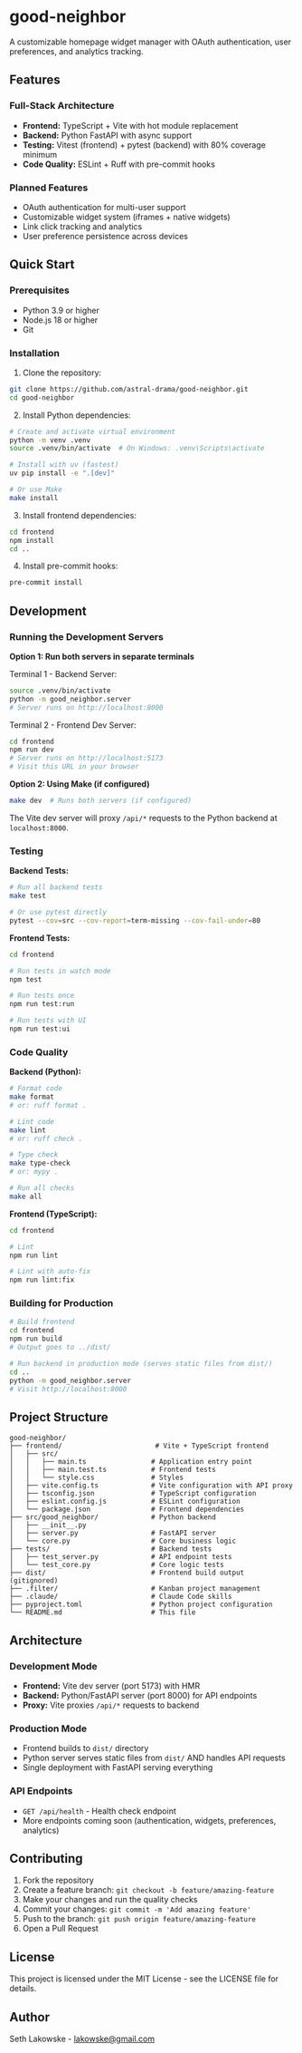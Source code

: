 # good-neighbor

A customizable homepage widget manager with OAuth authentication, user preferences, and analytics tracking.

## Features

### Full-Stack Architecture

- **Frontend:** TypeScript + Vite with hot module replacement
- **Backend:** Python FastAPI with async support
- **Testing:** Vitest (frontend) + pytest (backend) with 80% coverage minimum
- **Code Quality:** ESLint + Ruff with pre-commit hooks

### Planned Features

- OAuth authentication for multi-user support
- Customizable widget system (iframes + native widgets)
- Link click tracking and analytics
- User preference persistence across devices

## Quick Start

### Prerequisites

- Python 3.9 or higher
- Node.js 18 or higher
- Git

### Installation

1. Clone the repository:

```bash
git clone https://github.com/astral-drama/good-neighbor.git
cd good-neighbor
```

2. Install Python dependencies:

```bash
# Create and activate virtual environment
python -m venv .venv
source .venv/bin/activate  # On Windows: .venv\Scripts\activate

# Install with uv (fastest)
uv pip install -e ".[dev]"

# Or use Make
make install
```

3. Install frontend dependencies:

```bash
cd frontend
npm install
cd ..
```

4. Install pre-commit hooks:

```bash
pre-commit install
```

## Development

### Running the Development Servers

**Option 1: Run both servers in separate terminals**

Terminal 1 - Backend Server:

```bash
source .venv/bin/activate
python -m good_neighbor.server
# Server runs on http://localhost:8000
```

Terminal 2 - Frontend Dev Server:

```bash
cd frontend
npm run dev
# Server runs on http://localhost:5173
# Visit this URL in your browser
```

**Option 2: Using Make (if configured)**

```bash
make dev  # Runs both servers (if configured)
```

The Vite dev server will proxy `/api/*` requests to the Python backend at `localhost:8000`.

### Testing

**Backend Tests:**

```bash
# Run all backend tests
make test

# Or use pytest directly
pytest --cov=src --cov-report=term-missing --cov-fail-under=80
```

**Frontend Tests:**

```bash
cd frontend

# Run tests in watch mode
npm test

# Run tests once
npm run test:run

# Run tests with UI
npm run test:ui
```

### Code Quality

**Backend (Python):**

```bash
# Format code
make format
# or: ruff format .

# Lint code
make lint
# or: ruff check .

# Type check
make type-check
# or: mypy .

# Run all checks
make all
```

**Frontend (TypeScript):**

```bash
cd frontend

# Lint
npm run lint

# Lint with auto-fix
npm run lint:fix
```

### Building for Production

```bash
# Build frontend
cd frontend
npm run build
# Output goes to ../dist/

# Run backend in production mode (serves static files from dist/)
cd ..
python -m good_neighbor.server
# Visit http://localhost:8000
```

## Project Structure

```
good-neighbor/
├── frontend/                       # Vite + TypeScript frontend
│   ├── src/
│   │   ├── main.ts                # Application entry point
│   │   ├── main.test.ts           # Frontend tests
│   │   └── style.css              # Styles
│   ├── vite.config.ts             # Vite configuration with API proxy
│   ├── tsconfig.json              # TypeScript configuration
│   ├── eslint.config.js           # ESLint configuration
│   └── package.json               # Frontend dependencies
├── src/good_neighbor/             # Python backend
│   ├── __init__.py
│   ├── server.py                  # FastAPI server
│   └── core.py                    # Core business logic
├── tests/                         # Backend tests
│   ├── test_server.py             # API endpoint tests
│   └── test_core.py               # Core logic tests
├── dist/                          # Frontend build output (gitignored)
├── .filter/                       # Kanban project management
├── .claude/                       # Claude Code skills
├── pyproject.toml                 # Python project configuration
└── README.md                      # This file
```

## Architecture

### Development Mode

- **Frontend:** Vite dev server (port 5173) with HMR
- **Backend:** Python/FastAPI server (port 8000) for API endpoints
- **Proxy:** Vite proxies `/api/*` requests to backend

### Production Mode

- Frontend builds to `dist/` directory
- Python server serves static files from `dist/` AND handles API requests
- Single deployment with FastAPI serving everything

### API Endpoints

- `GET /api/health` - Health check endpoint
- More endpoints coming soon (authentication, widgets, preferences, analytics)

## Contributing

1. Fork the repository
1. Create a feature branch: `git checkout -b feature/amazing-feature`
1. Make your changes and run the quality checks
1. Commit your changes: `git commit -m 'Add amazing feature'`
1. Push to the branch: `git push origin feature/amazing-feature`
1. Open a Pull Request

## License

This project is licensed under the MIT License - see the LICENSE file for details.

## Author

Seth Lakowske - lakowske@gmail.com
